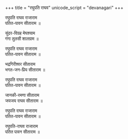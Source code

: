 +++
title = "रघुपति राघव"
unicode_script = "devanagari"
+++

रघुपति राघव राजाराम  
पतित-पावन सीताराम ॥

सुंदर-विग्रह मेघश्याम  
गंगा तुलसी शालग्राम ॥

रघुपति राघव राजाराम  
पतित-पावन सीताराम ॥

भद्रगिरीश्वर सीताराम  
भगत-जन-प्रिय सीताराम ॥

रघुपति राघव राजाराम  
पतित-पावन सीताराम ॥

जानकी-रमणा सीताराम  
जयजय राघव सीताराम ॥

रघुपति राघव राजाराम  
पतित-पावन सीताराम ॥

रघुपति-राघव राजाराम  
पतित पावन सीताराम ॥
